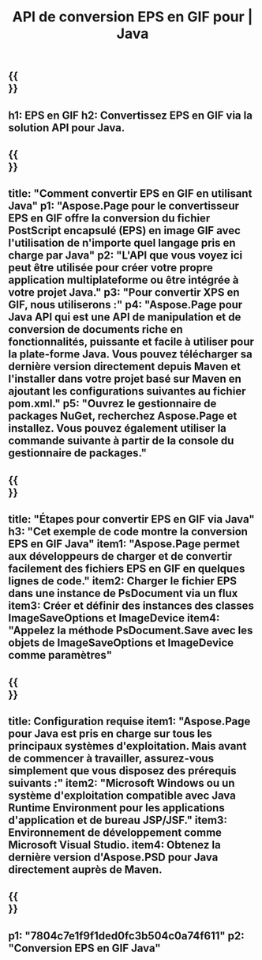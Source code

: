 ﻿---
translation: true
template: /_templates/_conversion-child-java.md
title: API de conversion EPS en GIF pour | Java
url: /java/conversion/eps-to-gif/
description: Exemple de code de conversion Java pour le format EPS en fichier GIF. Utilisez cet exemple de code pour convertir EPS en GIF dans n'importe quelle application Java Web ou de bureau.
informat: EPS
outformat: GIF
otherformats: XPS PS
---

{{<section banner>}}
---
h1: EPS en GIF
h2: Convertissez EPS en GIF via la solution API pour Java.
---

{{<section overview>}}
---
title: "Comment convertir EPS en GIF en utilisant Java"
p1: "Aspose.Page pour le convertisseur EPS en GIF offre la conversion du fichier PostScript encapsulé (EPS) en image GIF avec l'utilisation de n'importe quel langage pris en charge par Java"
p2: "L'API que vous voyez ici peut être utilisée pour créer votre propre application multiplateforme ou être intégrée à votre projet Java."
p3: "Pour convertir XPS en GIF, nous utiliserons :"
p4: "Aspose.Page pour Java API qui est une API de manipulation et de conversion de documents riche en fonctionnalités, puissante et facile à utiliser pour la plate-forme Java. Vous pouvez télécharger sa dernière version directement depuis Maven et l'installer dans votre projet basé sur Maven en ajoutant les configurations suivantes au fichier pom.xml."
p5: "Ouvrez le gestionnaire de packages NuGet, recherchez Aspose.Page et installez. Vous pouvez également utiliser la commande suivante à partir de la console du gestionnaire de packages."
---

{{<section feature1>}}
---
title: "Étapes pour convertir EPS en GIF via Java"
h3: "Cet exemple de code montre la conversion EPS en GIF Java"
item1: "Aspose.Page permet aux développeurs de charger et de convertir facilement des fichiers EPS en GIF en quelques lignes de code."
item2: Charger le fichier EPS dans une instance de PsDocument via un flux
item3: Créer et définir des instances des classes ImageSaveOptions et ImageDevice
item4: "Appelez la méthode PsDocument.Save avec les objets de ImageSaveOptions et ImageDevice comme paramètres"
---

{{<section feature2>}}
---
title: Configuration requise
item1: "Aspose.Page pour Java est pris en charge sur tous les principaux systèmes d'exploitation. Mais avant de commencer à travailler, assurez-vous simplement que vous disposez des prérequis suivants :"
item2: "Microsoft Windows ou un système d'exploitation compatible avec Java Runtime Environment pour les applications d'application et de bureau JSP/JSF."
item3: Environnement de développement comme Microsoft Visual Studio.
item4: Obtenez la dernière version d'Aspose.PSD pour Java directement auprès de Maven.
---

{{<section gist>}}
---
p1: "7804c7e1f9f1ded0fc3b504c0a74f611"
p2: "Conversion EPS en GIF Java"
---

